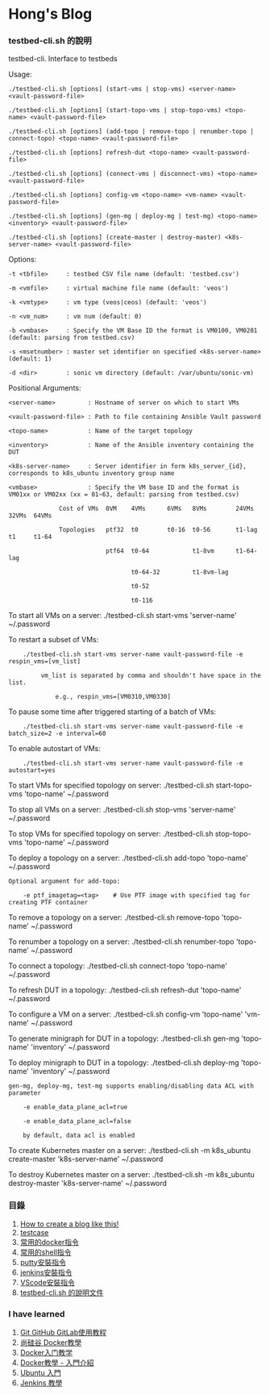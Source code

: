 #  Hong's Blog

### testbed-cli.sh 的說明

   testbed-cli. Interface to testbeds

Usage:

    ./testbed-cli.sh [options] (start-vms | stop-vms) <server-name> <vault-password-file>
    
    ./testbed-cli.sh [options] (start-topo-vms | stop-topo-vms) <topo-name> <vault-password-file>
    
    ./testbed-cli.sh [options] (add-topo | remove-topo | renumber-topo | connect-topo) <topo-name> <vault-password-file>
    
    ./testbed-cli.sh [options] refresh-dut <topo-name> <vault-password-file>
    
    ./testbed-cli.sh [options] (connect-vms | disconnect-vms) <topo-name> <vault-password-file>
    
    ./testbed-cli.sh [options] config-vm <topo-name> <vm-name> <vault-password-file>
    
    ./testbed-cli.sh [options] (gen-mg | deploy-mg | test-mg) <topo-name> <inventory> <vault-password-file>
    
    ./testbed-cli.sh [options] (create-master | destroy-master) <k8s-server-name> <vault-password-file>

Options:

    -t <tbfile>     : testbed CSV file name (default: 'testbed.csv')
    
    -m <vmfile>     : virtual machine file name (default: 'veos')
    
    -k <vmtype>     : vm type (veos|ceos) (default: 'veos')
    
    -n <vm_num>     : vm num (default: 0)
    
    -b <vmbase>     : Specify the VM Base ID the format is VM0100, VM0201 (default: parsing from testbed.csv)
    
    -s <msetnumber> : master set identifier on specified <k8s-server-name> (default: 1)
    
    -d <dir>        : sonic vm directory (default: /var/ubuntu/sonic-vm)

Positional Arguments:

    <server-name>         : Hostname of server on which to start VMs
    
    <vault-password-file> : Path to file containing Ansible Vault password
    
    <topo-name>           : Name of the target topology
    
    <inventory>           : Name of the Ansible inventory containing the DUT
    
    <k8s-server-name>     : Server identifier in form k8s_server_{id}, corresponds to k8s_ubuntu inventory group name
    
    <vmbase>              : Specify the VM base ID and the format is VM01xx or VM02xx (xx = 01~63, default: parsing from testbed.csv)
    
                  Cost of VMs  0VM    4VMs      6VMs   8VMs        24VMs      32VMs  64VMs
                  
                  Topologies   ptf32  t0        t0-16  t0-56       t1-lag     t1     t1-64
                  
                               ptf64  t0-64            t1-8vm      t1-64-lag
                               
                                      t0-64-32         t1-8vm-lag
                                      
                                      t0-52
                                      
                                      t0-116

To start all VMs on a server: ./testbed-cli.sh start-vms 'server-name' ~/.password

To restart a subset of VMs:

        ./testbed-cli.sh start-vms server-name vault-password-file -e respin_vms=[vm_list]
        
             vm_list is separated by comma and shouldn't have space in the list.
             
                 e.g., respin_vms=[VM0310,VM0330]
                 
To pause some time after triggered starting of a batch of VMs:

        ./testbed-cli.sh start-vms server-name vault-password-file -e batch_size=2 -e interval=60
        
To enable autostart of VMs:

        ./testbed-cli.sh start-vms server-name vault-password-file -e autostart=yes
        
To start VMs for specified topology on server: ./testbed-cli.sh start-topo-vms 'topo-name' ~/.password

To stop all VMs on a server:  ./testbed-cli.sh stop-vms 'server-name' ~/.password

To stop VMs for specified topology on server: ./testbed-cli.sh stop-topo-vms 'topo-name' ~/.password

To deploy a topology on a server: ./testbed-cli.sh add-topo 'topo-name' ~/.password

    Optional argument for add-topo:
    
        -e ptf_imagetag=<tag>    # Use PTF image with specified tag for creating PTF container
        
To remove a topology on a server: ./testbed-cli.sh remove-topo 'topo-name' ~/.password

To renumber a topology on a server: ./testbed-cli.sh renumber-topo 'topo-name' ~/.password

To connect a topology: ./testbed-cli.sh connect-topo 'topo-name' ~/.password

To refresh DUT in a topology: ./testbed-cli.sh refresh-dut 'topo-name' ~/.password

To configure a VM on a server: ./testbed-cli.sh config-vm 'topo-name' 'vm-name' ~/.password

To generate minigraph for DUT in a topology: ./testbed-cli.sh gen-mg 'topo-name' 'inventory' ~/.password

To deploy minigraph to DUT in a topology: ./testbed-cli.sh deploy-mg 'topo-name' 'inventory' ~/.password

    gen-mg, deploy-mg, test-mg supports enabling/disabling data ACL with parameter
    
        -e enable_data_plane_acl=true
        
        -e enable_data_plane_acl=false
        
        by default, data acl is enabled
        
To create Kubernetes master on a server: ./testbed-cli.sh -m k8s_ubuntu create-master 'k8s-server-name'  ~/.password

To destroy Kubernetes master on a server: ./testbed-cli.sh -m k8s_ubuntu destroy-master 'k8s-server-name' ~/.password

   
### 目錄
       
   1. [How to create a blog like this!](https://jian-hong-wu.github.io/blog/createblog/)
   2. [testcase](https://jian-hong-wu.github.io/blog/testcase/)
   3. [常用的docker指令](https://jian-hong-wu.github.io/blog/docker/)
   4. [常用的shell指令](https://jian-hong-wu.github.io/blog/shell/)
   5. [putty安裝指令](https://jian-hong-wu.github.io/blog/putty/)
   6. [jenkins安裝指令](https://jian-hong-wu.github.io/blog/jenkins/)
   7. [VScode安裝指令](https://jian-hong-wu.github.io/blog/VScode/)
   8. [testbed-cli.sh 的說明文件](https://jian-hong-wu.github.io/blog/testbed-cli/)
       




### I have learned 
   1. [Git GitHub GitLab使用教程](https://www.youtube.com/watch?v=usgghEA_BEk&list=PL5eFspCU9xDe4Gz0LotCdRg5V68AD3icH&index=1)
   2. [尚硅谷 Docker教學](https://www.youtube.com/watch?v=37b3cWIIxUg&list=PLmOn9nNkQxJFX0YVLDw5EMUL-4cVzXL33&index=1)
   3. [Docker入门教学](https://www.youtube.com/watch?v=bumV64OfLCs&list=PLliocbKHJNwubNT2oK-xlB1GXTXuLFb0I)
   4. [Docker教學 - 入門介紹](https://www.youtube.com/watch?v=pa1Zao1Hy2c&list=PLVVMQF8vWNCJnlO0Y34AE_1AgCapldp38)
   5. [Ubuntu 入門](https://www.youtube.com/watch?v=u6-IMozWQG0&list=PLkmkNssEXKuxfpeezLrnmHsUoJRJzWVui&index=1)
   6. [Jenkins 教學](https://www.youtube.com/watch?v=SbMabIXQd_A&list=PLmOn9nNkQxJE_3wrOfHdL1dWRY6CCHBnh)
